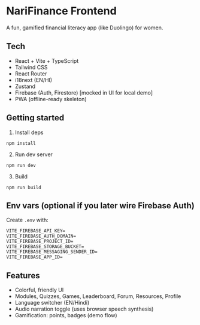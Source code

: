 # NariFinance Frontend

A fun, gamified financial literacy app (like Duolingo) for women.

## Tech
- React + Vite + TypeScript
- Tailwind CSS
- React Router
- i18next (EN/HI)
- Zustand
- Firebase (Auth, Firestore) [mocked in UI for local demo]
- PWA (offline-ready skeleton)

## Getting started

1. Install deps
```
npm install
```

2. Run dev server
```
npm run dev
```

3. Build
```
npm run build
```

## Env vars (optional if you later wire Firebase Auth)
Create `.env` with:
```
VITE_FIREBASE_API_KEY=
VITE_FIREBASE_AUTH_DOMAIN=
VITE_FIREBASE_PROJECT_ID=
VITE_FIREBASE_STORAGE_BUCKET=
VITE_FIREBASE_MESSAGING_SENDER_ID=
VITE_FIREBASE_APP_ID=
```

## Features
- Colorful, friendly UI
- Modules, Quizzes, Games, Leaderboard, Forum, Resources, Profile
- Language switcher (EN/Hindi)
- Audio narration toggle (uses browser speech synthesis)
- Gamification: points, badges (demo flow)
